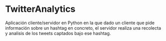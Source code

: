 # TwitterAnalytics
Aplicación cliente/servidor en Python en la que dado un cliente que pide información sobre un hashtag en concreto, el servidor realiza una recolecta y analisis de los tweets captados bajo ese hashtag.

